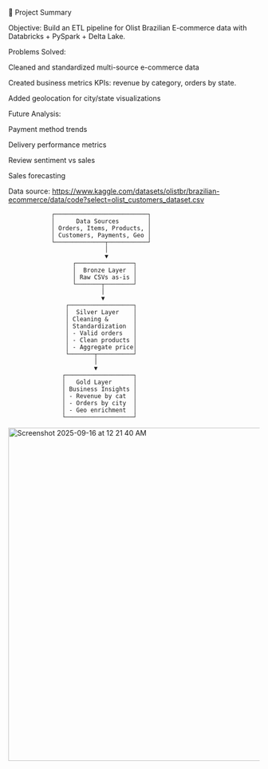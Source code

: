 📌 Project Summary

Objective: Build an ETL pipeline for Olist Brazilian E-commerce data with Databricks + PySpark + Delta Lake.

Problems Solved:

Cleaned and standardized multi-source e-commerce data

Created business metrics KPIs: revenue by category, orders by state.

Added geolocation for city/state visualizations

Future Analysis:

Payment method trends

Delivery performance metrics

Review sentiment vs sales

Sales forecasting

Data source: https://www.kaggle.com/datasets/olistbr/brazilian-ecommerce/data/code?select=olist_customers_dataset.csv

                ┌──────────────────────────┐
                │      Data Sources        │
                │ Orders, Items, Products, │
                │ Customers, Payments, Geo │
                └──────────────┬───────────┘
                               │
                               ▼
                      ┌────────────────┐
                      │  Bronze Layer  │
                      │ Raw CSVs as-is │
                      └───────┬────────┘
                              │
                              ▼
                    ┌──────────────────┐
                    │  Silver Layer    │
                    │ Cleaning &       │
                    │ Standardization  │
                    │ - Valid orders   │
                    │ - Clean products │
                    │ - Aggregate price│
                    └───────┬──────────┘
                            │
                            ▼
                   ┌───────────────────┐
                   │   Gold Layer      │
                   │ Business Insights │
                   │ - Revenue by cat  │
                   │ - Orders by city  │
                   │ - Geo enrichment  │
                   └───────────────────┘

  <img width="1263" height="667" alt="Screenshot 2025-09-16 at 12 21 40 AM" src="https://github.com/user-attachments/assets/2e1cd517-995c-4ace-b72e-fd7a3d7fa39b" />


